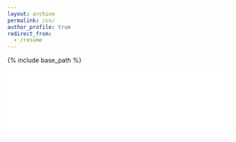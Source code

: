 ```yaml
---
layout: archive
permalink: /cv/
author_profile: true
redirect_from:
  - /resume
---
```


{% include base_path %}

<embed src="/files/CV (9).pdf" type="application/pdf" width="100%" height="150px" />
